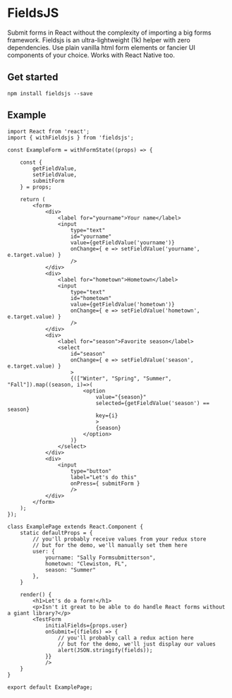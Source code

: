 # FieldsJS

Submit forms in React without the complexity of importing a big forms framework. Fieldsjs is an ultra-lightweight (1k) helper with zero dependencies. Use plain vanilla html form elements or fancier UI components of your choice. Works with React Native too.


## Get started
`npm install fieldsjs --save`

## Example
```
import React from 'react';
import { withFieldsjs } from 'fieldsjs';

const ExampleForm = withFormState((props) => {

	const {
		getFieldValue,
		setFieldValue,
		submitForm
	} = props;

	return (
		<form>
			<div>
				<label for="yourname">Your name</label>
				<input
					type="text"
					id="yourname"
					value={getFieldValue('yourname')}
					onChange={ e => setFieldValue('yourname', e.target.value) }
					/>
			</div>
			<div>
				<label for="hometown">Hometown</label>
				<input
					type="text"
					id="hometown"
					value={getFieldValue('hometown')}
					onChange={ e => setFieldValue('hometown', e.target.value) }
					/>
			</div>
			<div>
				<label for="season">Favorite season</label>
				<select
					id="season"
					onChange={ e => setFieldValue('season', e.target.value) }
					>
					{(["Winter", "Spring", "Summer", "Fall"]).map((season, i)=>(
						<option
							value="{season}"
							selected={getFieldValue('season') == season}
							key={i}
							>
							{season}
						</option>
					)}
				</select>
			</div>
			<div>
				<input
					type="button"
					label="Let's do this"
					onPress={ submitForm }
					/>
			</div>
		</form>
	);
});

class ExamplePage extends React.Component {
	static defaultProps = {
		// you'll probably receive values from your redux store
		// but for the demo, we'll manually set them here
	    user: {
	    	yourname: "Sally Formsubmitterson",
	    	hometown: "Clewiston, FL",
	    	season: "Summer"
	    },
	}

	render() {
		<h1>Let's do a form!</h1>
		<p>Isn't it great to be able to do handle React forms without a giant library?</p>
		<TestForm
			initialFields={props.user}
			onSubmit={(fields) => {
				// you'll probably call a redux action here
				// but for the demo, we'll just display our values
				alert(JSON.stringify(fields));
			}}
			/>
	}
}

export default ExamplePage;

```